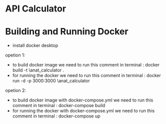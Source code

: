 # API Calculator

# Building and Running Docker

- install docker desktop

opetion 1:
- to build docker image we need  to run this comment in terminal : docker build -t \anat_calculator .
- for running the docker we need to run this comment in terminal : docker run -d -p 3000:3000 \anat_calculator

opetion 2:
- to build docker image with docker-compose.yml we need  to run this comment in terminal : docker-compose build
- for running the docker with docker-compose.yml we need to run this comment in terminal : docker-compose up
